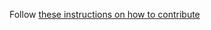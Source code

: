 Follow [these instructions on how to contribute](https://github.com/Materials-Consortia/OPTiMaDe/wiki/How-to-contribute)
